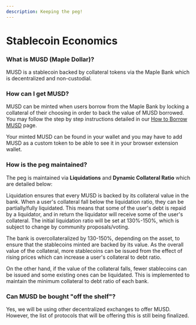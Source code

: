 ```yaml
---
description: Keeping the peg!
---
```


# Stablecoin Economics

### What is MUSD (Maple Dollar)?

MUSD is a stablecoin backed by collateral tokens via the Maple Bank which is decentralized and non-custodial.

### How can I get MUSD?

MUSD can be minted when users borrow from the Maple Bank by locking a collateral of their choosing in order to back the value of MUSD borrowed. You may follow the step by step instructions detailed in our [How to Borrow MUSD](how-to-borrow-musd.md#step-by-step-guide) page.

Your minted MUSD can be found in your wallet and you may have to add MUSD as a custom token to be able to see it in your browser extension wallet.&#x20;

### How is the peg maintained?

The peg is maintained via **Liquidations** and **Dynamic Collateral Ratio** which are detailed below:

Liquidation ensures that every MUSD is backed by its collateral value in the bank. When a user's collateral fall below the liquidation ratio, they can be partially/fully liquidated. This means that some of the user's debt is repaid by a liquidator, and in return the liquidator will receive some of the user's collateral. The initial liquidation ratio will be set at 130%-150%, which is subject to change by community proposals/voting.

The bank is overcollateralized by 130-150%, depending on the asset, to ensure that the stablecoins minted are backed by its value. As the overall value of the collateral, more stablecoins can be issued from the effect of rising prices which can increase a user's collateral to debt ratio.&#x20;

On the other hand, if the value of the collateral falls, fewer stablecoins can be issued and some existing ones can be liquidated. This is implemented to maintain the minimum collateral to debt ratio of each bank.

### Can MUSD be bought "off the shelf"?

Yes, we will be using other decentralized exchanges to offer MUSD. However, the list of protocols that will be offering this is still being finalized.
